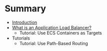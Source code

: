 # Summary

* [Introduction](README.md)
* [What is an Application Load Balancer?](introduction.md)
   * Tutorial: Use ECS Containers as Targets
* Tutorials
   * Tutorial: Use Path-Based Routing

